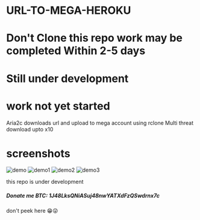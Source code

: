 # URL-TO-MEGA-HEROKU
# Don't Clone this repo work may be completed Within 2-5 days
# Still under development 
# work not yet started
Aria2c downloads url and upload to mega account using rclone
Multi threat download upto x10
# screenshots
![demo](https://raw.githubusercontent.com/developeranaz/URL-TO-MEGA-HEROKU/main/Demo-example-images-1/Screenshot_20210430_195357.jpg)
![demo1](https://raw.githubusercontent.com/developeranaz/URL-TO-MEGA-HEROKU/main/Demo-example-images-1/Screenshot_20210430_202409.jpg)
![demo2](https://raw.githubusercontent.com/developeranaz/URL-TO-MEGA-HEROKU/main/Demo-example-images-1/Screenshot_20210430_200026.jpg)
![demo3](https://raw.githubusercontent.com/developeranaz/URL-TO-MEGA-HEROKU/main/Demo-example-images-1/Screenshot_20210430_195357.jpg)

this repo is under development

##### Donate me BTC: 1J48LksQNiASuj48nwYATXdFzQSwdrnx7c

don't peek here 😁😜
